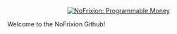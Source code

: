 <p align="center">
<a href="https://nofrixion.com"><img src="https://user-images.githubusercontent.com/197660/229800289-3fc26a9d-1efe-4171-b9c0-8fed472eeefe.svg" alt="NoFrixion: Programmable Money"></a>
</p>

Welcome to the NoFrixion Github!

